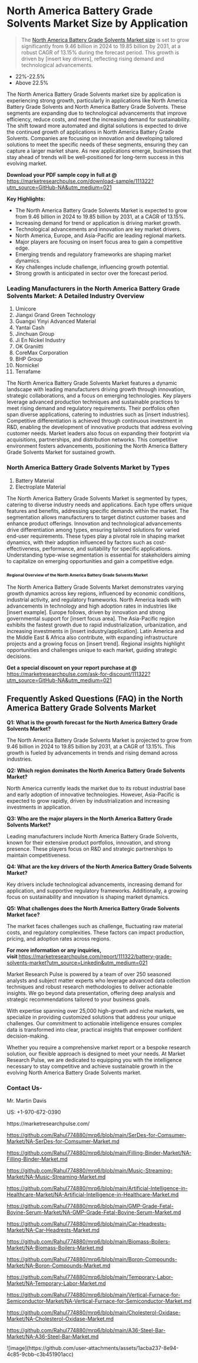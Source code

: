 <h1>North America Battery Grade Solvents Market&nbsp;Size by Application</h1><blockquote><p>The <a href="https://marketresearchpulse.com/download-sample/111322?utm_source=GitHub-NA&amp;utm_medium=021">North America Battery Grade Solvents Market size</a> is set to grow significantly from 9.46 billion in 2024 to 19.85 billion by 2031, at a robust CAGR of 13.15% during the forecast period. This growth is driven by [insert key drivers], reflecting rising demand and technological advancements.</p></blockquote><ul><li>22%-22.5%<li> Above 22.5%</li></ul><p>The North America Battery Grade Solvents market size by application is experiencing strong growth, particularly in applications like North America Battery Grade Solvents and North America Battery Grade Solvents. These segments are expanding due to technological advancements that improve efficiency, reduce costs, and meet the increasing demand for sustainability. The shift toward more automated and digital solutions is expected to drive the continued growth of applications in North America Battery Grade Solvents. Companies are focusing on innovation and developing tailored solutions to meet the specific needs of these segments, ensuring they can capture a larger market share. As new applications emerge, businesses that stay ahead of trends will be well-positioned for long-term success in this evolving market.</p><p><strong>Download your PDF sample copy in full at @ </strong><a href="https://marketresearchpulse.com/download-sample/111322?utm_source=GitHub-NA&amp;utm_medium=021">https://marketresearchpulse.com/download-sample/111322?utm_source=GitHub-NA&amp;utm_medium=021</a></p><p><strong>Key Highlights: </strong></p><ul><li>The North America Battery Grade Solvents Market is expected to grow from 9.46 billion in 2024 to 19.85 billion by 2031, at a CAGR of 13.15%.</li><li>Increasing demand for trend or application is driving market growth.</li><li>Technological advancements and innovation are key market drivers.</li><li>North America, Europe, and Asia-Pacific are leading regional markets.</li><li>Major players are focusing on insert focus area to gain a competitive edge.</li><li>Emerging trends and regulatory frameworks are shaping market dynamics.</li><li>Key challenges include challenge, influencing growth potential.</li><li>Strong growth is anticipated in sector over the forecast period.</li></ul><h3>Leading Manufacturers in the North America Battery Grade Solvents Market: A Detailed Industry Overview</h3><ol><li>Umicore</li><li>Jiangxi Grand Green Technology</li><li>Guangxi Yinyi Advanced Material</li><li>Yantai Cash</li><li>Jinchuan Group</li><li>Ji En Nickel Industry</li><li>OK Graniitti</li><li>CoreMax Corporation</li><li>BHP Group</li><li>Nornickel</li><li>Terrafame</li></ol><div class="flex max-w-full flex-col flex-grow"><div class="min-h-8 text-message flex w-full flex-col items-end gap-2 whitespace-normal break-words [.text-message+&amp;]:mt-5" dir="auto" data-message-author-role="assistant" data-message-id="fd8432e4-4910-450d-b182-61b7bfb0a01f" data-message-model-slug="gpt-4o"><div class="flex w-full flex-col gap-1 empty:hidden first:pt-[3px]"><div class="markdown prose w-full break-words dark:prose-invert light"><p>The North America Battery Grade Solvents Market features a dynamic landscape with leading manufacturers driving growth through innovation, strategic collaborations, and a focus on emerging technologies. Key players leverage advanced production techniques and sustainable practices to meet rising demand and regulatory requirements. Their portfolios often span diverse applications, catering to industries such as [insert industries]. Competitive differentiation is achieved through continuous investment in R&amp;D, enabling the development of innovative products that address evolving customer needs. Market leaders also focus on expanding their footprint via acquisitions, partnerships, and distribution networks. This competitive environment fosters advancements, positioning the North America Battery Grade Solvents Market for sustained growth.</p></div></div></div></div><h3>North America Battery Grade Solvents Market by Types</h3><ol><li>Battery Material<li> Electroplate Material</li></ol><div class="flex max-w-full flex-col flex-grow"><div class="min-h-8 text-message flex w-full flex-col items-end gap-2 whitespace-normal break-words [.text-message+&amp;]:mt-5" dir="auto" data-message-author-role="assistant" data-message-id="084470be-0bb7-4664-bddf-5156b4f41249" data-message-model-slug="gpt-4o-mini"><div class="flex w-full flex-col gap-1 empty:hidden first:pt-[3px]"><div class="markdown prose w-full break-words dark:prose-invert light"><p>The North America Battery Grade Solvents Market is segmented by types, catering to diverse industry needs and applications. Each type offers unique features and benefits, addressing specific demands within the market. The segmentation allows manufacturers to target distinct customer bases and enhance product offerings. Innovation and technological advancements drive differentiation among types, ensuring tailored solutions for varied end-user requirements. These types play a pivotal role in shaping market dynamics, with their adoption influenced by factors such as cost-effectiveness, performance, and suitability for specific applications. Understanding type-wise segmentation is essential for stakeholders aiming to capitalize on emerging opportunities and gain a competitive edge.</p></div></div></div></div><h3><span style="font-size: 11px;">Regional Overview of the North America Battery Grade Solvents Market</span></h3><div class="flex max-w-full flex-col flex-grow"><div class="min-h-8 text-message flex w-full flex-col items-end gap-2 whitespace-normal break-words [.text-message+&amp;]:mt-5" dir="auto" data-message-author-role="assistant" data-message-id="e9038762-ce64-4e30-91c9-9bd413514231" data-message-model-slug="gpt-4o-mini"><div class="flex w-full flex-col gap-1 empty:hidden first:pt-[3px]"><div class="markdown prose w-full break-words dark:prose-invert light"><p>The North America Battery Grade Solvents Market demonstrates varying growth dynamics across key regions, influenced by economic conditions, industrial activity, and regulatory frameworks. North America leads with advancements in technology and high adoption rates in industries like [insert example]. Europe follows, driven by innovation and strong governmental support for [insert focus area]. The Asia-Pacific region exhibits the fastest growth due to rapid industrialization, urbanization, and increasing investments in [insert industry/application]. Latin America and the Middle East &amp; Africa also contribute, with expanding infrastructure projects and a growing focus on [insert trend]. Regional insights highlight opportunities and challenges unique to each market, guiding strategic decisions.</p></div></div></div></div><p><strong>Get a special discount on your report purchase at @ </strong><a href="https://marketresearchpulse.com/ask-for-discount/111322?utm_source=GitHub-NA&amp;utm_medium=021">https://marketresearchpulse.com/ask-for-discount/111322?utm_source=GitHub-NA&amp;utm_medium=021</a></p><h2>Frequently Asked Questions (FAQ) in the North America Battery Grade Solvents Market</h2><p><strong>Q1: What is the growth forecast for the North America Battery Grade Solvents Market?</strong></p><p>The North America Battery Grade Solvents Market is projected to grow from 9.46 billion in 2024 to 19.85 billion by 2031, at a CAGR of 13.15%. This growth is fueled by advancements in trends and rising demand across industries.</p><p><strong>Q2: Which region dominates the North America Battery Grade Solvents Market?</strong></p><p>North America currently leads the market due to its robust industrial base and early adoption of innovative technologies. However, Asia-Pacific is expected to grow rapidly, driven by industrialization and increasing investments in application.</p><p><strong>Q3: Who are the major players in the North America Battery Grade Solvents Market?</strong></p><p>Leading manufacturers include North America Battery Grade Solvents, known for their extensive product portfolios, innovation, and strong presence. These players focus on R&amp;D and strategic partnerships to maintain competitiveness.</p><p><strong>Q4: What are the key drivers of the North America Battery Grade Solvents Market?</strong></p><p>Key drivers include technological advancements, increasing demand for application, and supportive regulatory frameworks. Additionally, a growing focus on sustainability and innovation is shaping market dynamics.</p><p><strong>Q5: What challenges does the North America Battery Grade Solvents Market face?</strong></p><p>The market faces challenges such as challenge, fluctuating raw material costs, and regulatory complexities. These factors can impact production, pricing, and adoption rates across regions.</p><p><strong>For more information or any inquiries, visit&nbsp;</strong><a href="https://marketresearchpulse.com/report/111322/battery-grade-solvents-market?utm_source=Linkedin&utm_medium=021">https://marketresearchpulse.com/report/111322/battery-grade-solvents-market?utm_source=Linkedin&utm_medium=021</a></p><p>Market Research Pulse is powered by a team of over 250 seasoned analysts and subject matter experts who leverage advanced data collection techniques and robust research methodologies to deliver actionable insights. We go beyond data presentation, offering deep analysis and strategic recommendations tailored to your business goals.</p><p>With expertise spanning over 25,000 high-growth and niche markets, we specialize in providing customized solutions that address your unique challenges. Our commitment to actionable intelligence ensures complex data is transformed into clear, practical insights that empower confident decision-making.</p><p>Whether you require a comprehensive market report or a bespoke research solution, our flexible approach is designed to meet your needs. At Market Research Pulse, we are dedicated to equipping you with the intelligence necessary to stay competitive and achieve sustainable growth in the evolving North America Battery Grade Solvents market.</p><h3><strong>Contact Us-</strong></h3><p>Mr. Martin Davis</p><p>US: +1-970-672-0390</p><p>https://marketresearchpulse.com/</p><p><a href="https://github.com/Rahul774880/mrp6/blob/main/SerDes-for-Comsumer-Market/NA-SerDes-for-Comsumer-Market.md">https://github.com/Rahul774880/mrp6/blob/main/SerDes-for-Comsumer-Market/NA-SerDes-for-Comsumer-Market.md</a></p><p><a href="https://github.com/Rahul774880/mrp6/blob/main/Filling-Binder-Market/NA-Filling-Binder-Market.md">https://github.com/Rahul774880/mrp6/blob/main/Filling-Binder-Market/NA-Filling-Binder-Market.md</a></p><p><a href="https://github.com/Rahul774880/mrp6/blob/main/Music-Streaming-Market/NA-Music-Streaming-Market.md">https://github.com/Rahul774880/mrp6/blob/main/Music-Streaming-Market/NA-Music-Streaming-Market.md</a></p><p><a href="https://github.com/Rahul774880/mrp6/blob/main/Artificial-Intelligence-in-Healthcare-Market/NA-Artificial-Intelligence-in-Healthcare-Market.md">https://github.com/Rahul774880/mrp6/blob/main/Artificial-Intelligence-in-Healthcare-Market/NA-Artificial-Intelligence-in-Healthcare-Market.md</a></p><p><a href="https://github.com/Rahul774880/mrp6/blob/main/GMP-Grade-Fetal-Bovine-Serum-Market/NA-GMP-Grade-Fetal-Bovine-Serum-Market.md">https://github.com/Rahul774880/mrp6/blob/main/GMP-Grade-Fetal-Bovine-Serum-Market/NA-GMP-Grade-Fetal-Bovine-Serum-Market.md</a></p><p><a href="https://github.com/Rahul774880/mrp6/blob/main/Car-Headrests-Market/NA-Car-Headrests-Market.md">https://github.com/Rahul774880/mrp6/blob/main/Car-Headrests-Market/NA-Car-Headrests-Market.md</a></p><p><a href="https://github.com/Rahul774880/mrp6/blob/main/Biomass-Boilers-Market/NA-Biomass-Boilers-Market.md">https://github.com/Rahul774880/mrp6/blob/main/Biomass-Boilers-Market/NA-Biomass-Boilers-Market.md</a></p><p><a href="https://github.com/Rahul774880/mrp6/blob/main/Boron-Compounds-Market/NA-Boron-Compounds-Market.md">https://github.com/Rahul774880/mrp6/blob/main/Boron-Compounds-Market/NA-Boron-Compounds-Market.md</a></p><p><a href="https://github.com/Rahul774880/mrp6/blob/main/Temporary-Labor-Market/NA-Temporary-Labor-Market.md">https://github.com/Rahul774880/mrp6/blob/main/Temporary-Labor-Market/NA-Temporary-Labor-Market.md</a></p><p><a href="https://github.com/Rahul774880/mrp6/blob/main/Vertical-Furnace-for-Semiconductor-Market/NA-Vertical-Furnace-for-Semiconductor-Market.md">https://github.com/Rahul774880/mrp6/blob/main/Vertical-Furnace-for-Semiconductor-Market/NA-Vertical-Furnace-for-Semiconductor-Market.md</a></p><p><a href="https://github.com/Rahul774880/mrp6/blob/main/Cholesterol-Oxidase-Market/NA-Cholesterol-Oxidase-Market.md">https://github.com/Rahul774880/mrp6/blob/main/Cholesterol-Oxidase-Market/NA-Cholesterol-Oxidase-Market.md</a></p><p><a href="https://github.com/Rahul774880/mrp6/blob/main/A36-Steel-Bar-Market/NA-A36-Steel-Bar-Market.md">https://github.com/Rahul774880/mrp6/blob/main/A36-Steel-Bar-Market/NA-A36-Steel-Bar-Market.md</a></p>
![image](https://github.com/user-attachments/assets/1acba237-8e94-4c85-9cbb-c3b451901acc)
